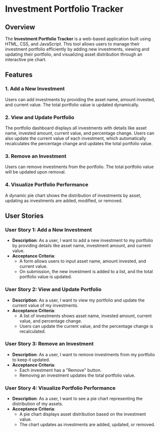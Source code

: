 # Investment Portfolio Tracker

## Overview
The **Investment Portfolio Tracker** is a web-based application built using HTML, CSS, and JavaScript. This tool allows users to manage their investment portfolio efficiently by adding new investments, viewing and updating their portfolio, and visualizing asset distribution through an interactive pie chart.

## Features
### 1. Add a New Investment
Users can add investments by providing the asset name, amount invested, and current value. The total portfolio value is updated dynamically.

### 2. View and Update Portfolio
The portfolio dashboard displays all investments with details like asset name, invested amount, current value, and percentage change. Users can also update the current value of each investment, which automatically recalculates the percentage change and updates the total portfolio value.

### 3. Remove an Investment
Users can remove investments from the portfolio. The total portfolio value will be updated upon removal.

### 4. Visualize Portfolio Performance
A dynamic pie chart shows the distribution of investments by asset, updating as investments are added, modified, or removed.

## User Stories
### User Story 1: Add a New Investment
- **Description**: As a user, I want to add a new investment to my portfolio by providing details like asset name, investment amount, and current value.
- **Acceptance Criteria**:
  - A form allows users to input asset name, amount invested, and current value.
  - On submission, the new investment is added to a list, and the total portfolio value is updated.

### User Story 2: View and Update Portfolio
- **Description**: As a user, I want to view my portfolio and update the current value of my investments.
- **Acceptance Criteria**:
  - A list of investments shows asset name, invested amount, current value, and percentage change.
  - Users can update the current value, and the percentage change is recalculated.

### User Story 3: Remove an Investment
- **Description**: As a user, I want to remove investments from my portfolio to keep it updated.
- **Acceptance Criteria**:
  - Each investment has a "Remove" button.
  - Removing an investment updates the total portfolio value.

### User Story 4: Visualize Portfolio Performance
- **Description**: As a user, I want to see a pie chart representing the distribution of my assets.
- **Acceptance Criteria**:
  - A pie chart displays asset distribution based on the investment value.
  - The chart updates as investments are added, updated, or removed.


